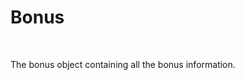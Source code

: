# Bonus    

<img src="img/bonus.png" alt="" align="right" /> 

The bonus object containing all the bonus information.


